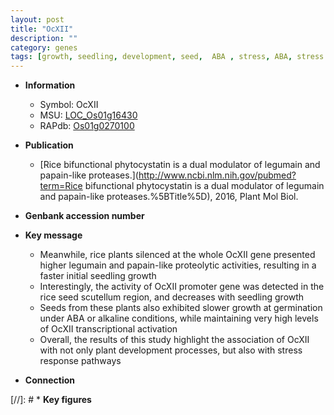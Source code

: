 ```yaml
---
layout: post
title: "OcXII"
description: ""
category: genes
tags: [growth, seedling, development, seed,  ABA , stress, ABA, stress response, plant development]
---
```


* **Information**  
    + Symbol: OcXII  
    + MSU: [LOC_Os01g16430](http://rice.uga.edu/cgi-bin/ORF_infopage.cgi?orf=LOC_Os01g16430)  
    + RAPdb: [Os01g0270100](https://rapdb.dna.affrc.go.jp/locus/?name=Os01g0270100)  

* **Publication**  
    + [Rice bifunctional phytocystatin is a dual modulator of legumain and papain-like proteases.](http://www.ncbi.nlm.nih.gov/pubmed?term=Rice bifunctional phytocystatin is a dual modulator of legumain and papain-like proteases.%5BTitle%5D), 2016, Plant Mol Biol.

* **Genbank accession number**  

* **Key message**  
    + Meanwhile, rice plants silenced at the whole OcXII gene presented higher legumain and papain-like proteolytic activities, resulting in a faster initial seedling growth
    + Interestingly, the activity of OcXII promoter gene was detected in the rice seed scutellum region, and decreases with seedling growth
    + Seeds from these plants also exhibited slower growth at germination under ABA or alkaline conditions, while maintaining very high levels of OcXII transcriptional activation
    + Overall, the results of this study highlight the association of OcXII with not only plant development processes, but also with stress response pathways

* **Connection**  

[//]: # * **Key figures**  


